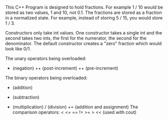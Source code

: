 This C++ Program is designed to hold fractions. For example 1 / 10 would be stored as two values, 1 and 10, not 0.1. The fractions are stored as a fraction in a normalized state. For example, instead of storing 5 / 15, you would store 1 / 3.

Constructors only take int values. One constructor takes a single int and the second takes two ints, the first for the numerator, the second for the denominator. The default constructor creates a "zero" fraction which would look like 0/1.

The unary operators being overloaded:
- (negation)
++ (post-increment)
++ (pre-increment)

The binary operators being overloaded:
+ (addition)
- (subtraction)
* (multiplication)
/ (division)
+= (addition and assignment)
The comparison operators: < <= == != >= >
<< (used with cout)
